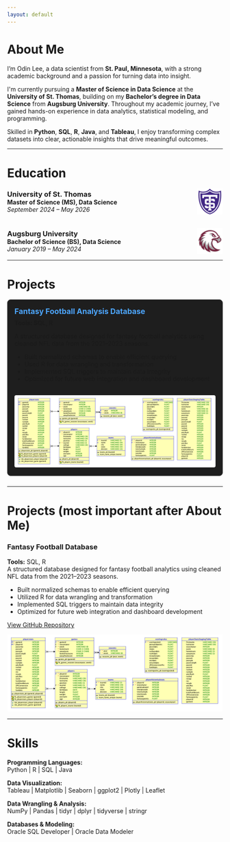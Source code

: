 ```yaml
---
layout: default
---
```


# About Me

I’m Odin Lee, a data scientist from **St. Paul, Minnesota**, with a strong academic background and a passion for turning data into insight.

I'm currently pursuing a **Master of Science in Data Science** at the **University of St. Thomas**, building on my **Bachelor’s degree in Data Science** from **Augsburg University**. Throughout my academic journey, I’ve gained hands-on experience in data analytics, statistical modeling, and programming.

Skilled in **Python**, **SQL**, **R**, **Java**, and **Tableau**, I enjoy transforming complex datasets into clear, actionable insights that drive meaningful outcomes.

***

# Education

<div style="display: flex; gap: 2rem; flex-wrap: wrap; align-items: flex-start; margin-top: 1rem;">

  <!-- University of St. Thomas -->
  <div style="flex: 1; min-width: 300px;">
    <div style="display: flex; justify-content: space-between; align-items: center;">
      <div>
        <h3 style="margin: 0;">University of St. Thomas</h3>
        <p style="margin: 0;"><strong>Master of Science (MS), Data Science</strong><br>
        <em>September 2024 – May 2026</em></p>
      </div>
      <img src="assets/img/UniversitySt.Thomas-Logo.png" alt="University of St. Thomas Logo" width="60" height="60" style="margin-left: 1rem;" />
    </div>
  </div>

  <!-- Augsburg University -->
  <div style="flex: 1; min-width: 300px;">
    <div style="display: flex; justify-content: space-between; align-items: center;">
      <div>
        <h3 style="margin: 0;">Augsburg University</h3>
        <p style="margin: 0;"><strong>Bachelor of Science (BS), Data Science</strong><br>
        <em>January 2019 – May 2024</em></p>
      </div>
      <img src="assets/img/AugsburgUniversity-Logo.png" alt="Augsburg University Logo" width="60" height="60" style="margin-left: 1rem;" />
    </div>
  </div>

</div>

<hr />

<h1>Projects</h1>

<style>
.project-card {
  display: block;
  text-decoration: none;
  color: inherit;
  border: 1px solid #444;
  border-radius: 8px;
  padding: 1rem;
  margin-bottom: 1.5rem;
  background-color: #1e1e1e;
  transition: box-shadow 0.3s ease, transform 0.3s ease;
}
.project-card:hover {
  box-shadow: 0 0 15px rgba(100, 100, 255, 0.3);
  transform: translateY(-4px);
}
.project-title {
  color: #4da6ff;
  font-weight: bold;
  font-size: 1.1rem;
  margin-bottom: 0.5rem;
}
.project-tools {
  font-weight: bold;
  margin-bottom: 0.5rem;
}
.project-card img {
  max-width: 100%;
  margin-top: 1rem;
  border-radius: 4px;
}
</style>

<a class="project-card" href="https://github.com/OdinLeePro/FantasyFootballAnalysisDB" target="_blank" rel="noopener noreferrer">
  <div class="project-title">Fantasy Football Analysis Database</div>
  <div class="project-tools">Tools: SQL, R</div>
  <p>
    A structured database designed for fantasy football analytics using cleaned NFL data from the 2021–2023 seasons.
  </p>
  <ul>
    <li>Built normalized schemas to enable efficient querying</li>
    <li>Used R for data wrangling and transformation</li>
    <li>Implemented SQL triggers to maintain data integrity</li>
    <li>Optimized for future web integration and dashboard development</li>
  </ul>
  <img src="/assets/img/FinalProjectRationalModel.png" alt="Fantasy Football ER Diagram">
</a>

<hr />

# Projects (most important after About Me)

### Fantasy Football Database
**Tools:** SQL, R  
A structured database designed for fantasy football analytics using cleaned NFL data from the 2021–2023 seasons.  
- Built normalized schemas to enable efficient querying  
- Utilized R for data wrangling and transformation  
- Implemented SQL triggers to maintain data integrity  
- Optimized for future web integration and dashboard development  

[View GitHub Repository](https://github.com/OdinLeePro/FantasyFootballAnalysisDB)

![FantasyFootballAnalysisDB ER Diagram](assets/img/FinalProjectRationalModel.png)

<!-- Add more projects using this format -->
<!--
### Project Title  
**Tools:** Python, Pandas, Tableau  
Brief one- or two-sentence summary of the project's goal, technical approach, and outcome.  
[Link to GitHub/demo](#)
-->

---

# Skills

**Programming Languages:**  
Python | R | SQL | Java  

**Data Visualization:**  
Tableau | Matplotlib | Seaborn | ggplot2 | Plotly | Leaflet  

**Data Wrangling & Analysis:**  
NumPy | Pandas | tidyr | dplyr | tidyverse | stringr  

**Databases & Modeling:**  
Oracle SQL Developer | Oracle Data Modeler
